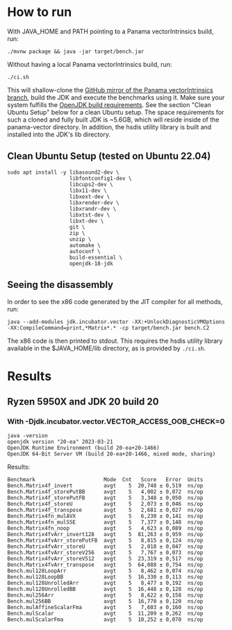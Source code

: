 # How to run

With JAVA_HOME and PATH pointing to a Panama vectorIntrinsics build, run:

```
./mvnw package && java -jar target/bench.jar
```

Without having a local Panama vectorIntrinsics build, run:
```
./ci.sh
```
This will shallow-clone the [GitHub mirror of the Panama vectorIntrinsics branch](https://github.com/openjdk/panama-vector/tree/vectorIntrinsics), build the JDK and execute the benchmarks using it. Make sure your system fulfills the [OpenJDK build requirements](https://github.com/openjdk/panama-vector/blob/vectorIntrinsics/doc/building.md). See the section "Clean Ubuntu Setup" below for a clean Ubuntu setup.
The space requirements for such a cloned and fully built JDK is ~5.6GB, which will reside inside of the panama-vector directory.
In addition, the hsdis utility library is built and installed into the JDK's lib directory.

## Clean Ubuntu Setup (tested on Ubuntu 22.04)

```
sudo apt install -y libasound2-dev \
                    libfontconfig1-dev \
                    libcups2-dev \
                    libx11-dev \
                    libxext-dev \
                    libxrender-dev \
                    libxrandr-dev \
                    libxtst-dev \
                    libxt-dev \
                    git \
                    zip \
                    unzip \
                    automake \
                    autoconf \
                    build-essential \
                    openjdk-18-jdk
```

## Seeing the disassembly

In order to see the x86 code generated by the JIT compiler for all methods, run:
```
java --add-modules jdk.incubator.vector -XX:+UnlockDiagnosticVMOptions -XX:CompileCommand=print,*Matrix*.* -cp target/bench.jar bench.C2
```
The x86 code is then printed to stdout. This requires the hsdis utility library available in the $JAVA_HOME/lib directory, as is provided by `./ci.sh`.

# Results

## Ryzen 5950X and JDK 20 build 20
### With -Djdk.incubator.vector.VECTOR_ACCESS_OOB_CHECK=0
```
java -version
openjdk version "20-ea" 2023-03-21
OpenJDK Runtime Environment (build 20-ea+20-1466)
OpenJDK 64-Bit Server VM (build 20-ea+20-1466, mixed mode, sharing)
```
Results:
```
Benchmark                      Mode  Cnt   Score   Error  Units
Bench.Matrix4f_invert          avgt    5  20,748 ± 0,519  ns/op
Bench.Matrix4f_storePutBB      avgt    5   4,002 ± 0,072  ns/op
Bench.Matrix4f_storePutFB      avgt    5   3,348 ± 0,050  ns/op
Bench.Matrix4f_storeU          avgt    5   2,073 ± 0,046  ns/op
Bench.Matrix4f_transpose       avgt    5   2,681 ± 0,027  ns/op
Bench.Matrix4fn_mulAVX         avgt    5   6,230 ± 0,141  ns/op
Bench.Matrix4fn_mulSSE         avgt    5   7,377 ± 0,148  ns/op
Bench.Matrix4fn_noop           avgt    5   4,623 ± 0,089  ns/op
Bench.Matrix4fvArr_invert128   avgt    5  81,263 ± 0,959  ns/op
Bench.Matrix4fvArr_storePutFB  avgt    5   8,815 ± 0,124  ns/op
Bench.Matrix4fvArr_storeU      avgt    5   2,018 ± 0,047  ns/op
Bench.Matrix4fvArr_storeV256   avgt    5   7,767 ± 0,073  ns/op
Bench.Matrix4fvArr_storeV512   avgt    5  23,319 ± 0,517  ns/op
Bench.Matrix4fvArr_transpose   avgt    5  64,088 ± 0,754  ns/op
Bench.mul128LoopArr            avgt    5   8,462 ± 0,074  ns/op
Bench.mul128LoopBB             avgt    5  16,330 ± 0,113  ns/op
Bench.mul128UnrolledArr        avgt    5   8,477 ± 0,192  ns/op
Bench.mul128UnrolledBB         avgt    5  16,448 ± 0,128  ns/op
Bench.mul256Arr                avgt    5   8,622 ± 0,158  ns/op
Bench.mul256BB                 avgt    5  16,770 ± 0,120  ns/op
Bench.mulAffineScalarFma       avgt    5   7,603 ± 0,160  ns/op
Bench.mulScalar                avgt    5  11,209 ± 0,262  ns/op
Bench.mulScalarFma             avgt    5  10,252 ± 0,070  ns/op
```
